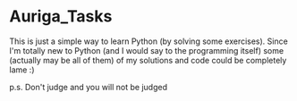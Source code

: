# Auriga_Tasks
This is just a simple way to learn Python (by solving some exercises).
Since I'm totally new to Python (and I would say to the programming itself) some (actually may be all of them) of my solutions and code could be completely lame :)

p.s. Don't judge and you will not be judged
